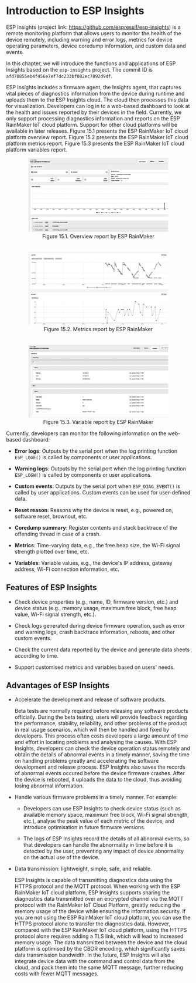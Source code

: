 # Introduction to ESP Insights

ESP Insights (project link: <https://github.com/espressif/esp-insights>)
is a remote monitoring platform that allows users to monitor the health
of the device remotely, including warning and error logs, metrics for
device operating parameters, device coredump information, and custom
data and events.

In this chapter, we will introduce the functions and applications of ESP
Insights based on the `esp-insights` project. The commit ID is
`afd70855eb4f456e7ef7dc233bf082ec7892d9df`.

ESP Insights includes a firmware agent, the Insights agent, that
captures vital pieces of diagnostics information from the device during
runtime and uploads them to the ESP Insights cloud. The cloud then
processes this data for visualization. Developers can log in to a
web-based dashboard to look at the health and issues reported by their
devices in the field. Currently, we only support processing diagnostics
information and reports on the ESP RainMaker IoT cloud platform. Support
for other cloud platforms will be available in later releases. Figure
15.1 presents the ESP RainMaker IoT cloud platform overview report.
Figure 15.2 presents the ESP RainMaker IoT cloud platform metrics
report. Figure 15.3 presents the ESP RainMaker IoT cloud platform
variables report.

<figure align="center">
    <img src="../Pics/D15Z/15-1.png" width="90%">
    <figcaption>Figure 15.1. Overview report by ESP RainMaker</figcaption>
    <br></br>
    <img src="../Pics/D15Z/15-2.png" width="90%">
    <figcaption>Figure 15.2. Metrics report by ESP RainMaker</figcaption>
    <br></br>
    <img src="../Pics/D15Z/15-3.png" width="90%">
    <figcaption>Figure 15.3. Variable report by ESP RainMaker</figcaption>
</figure>

Currently, developers can monitor the following information on the
web-based dashboard:

- **Error logs**: Outputs by the serial port when the log printing function `ESP_LOGE()` is called by components or user applications.

- **Warning logs**: Outputs by the serial port when the log printing function `ESP_LOGW()` is called by components or user applications.

- **Custom events**: Outputs by the serial port when `ESP_DIAG_EVENT()` is called by user applications. Custom events can be used for user-defined data.

- **Reset reason**: Reasons why the device is reset, e.g., powered on, software reset, brownout, etc.

- **Coredump summary**: Register contents and stack backtrace of the offending thread in case of a crash.

- **Metrics**: Time-varying data, e.g., the free heap size, the Wi-Fi signal strength plotted over time, etc.

- **Variables**: Variable values, e.g., the device's IP address, gateway address, Wi-Fi connection information, etc.

## Features of ESP Insights

- Check device properties (e.g., name, ID, firmware version, etc.) and device status (e.g., memory usage, maximum free block, free heap value, Wi-Fi signal strength, etc.).

- Check logs generated during device firmware operation, such as error and warning logs, crash backtrace information, reboots, and other custom events.

- Check the current data reported by the device and generate data sheets according to time.

- Support customised metrics and variables based on users' needs.

## Advantages of ESP Insights

-   Accelerate the development and release of software products.

    Beta tests are normally required before releasing any software
    products officially. During the beta testing, users will provide
    feedback regarding the performance, stability, reliability, and
    other problems of the product in real usage scenarios, which will
    then be handled and fixed by developers. This process often costs
    developers a large amount of time and effort in locating problems
    and analysing the causes. With ESP Insights, developers can check
    the device operation status remotely and obtain the details of
    abnormal events in a timely manner, saving the time on handling
    problems greatly and accelerating the software development and
    release process. ESP Insights also saves the records of abnormal
    events occured before the device firmware crashes. After the device
    is rebooted, it uploads the data to the cloud, thus avoiding losing
    abnormal information.

-   Handle various firmware problems in a timely manner. For example:

    -   Developers can use ESP Insights to check device status (such as
        available memory space, maximum free block, Wi-Fi signal
        strength, etc.), analyse the peak value of each metric of the
        device, and introduce optimisation in future firmware versions.

    -   The logs of ESP Insights record the details of all abnormal
        events, so that developers can handle the abnormality in time
        before it is detected by the user, preventing any impact of
        device abnormality on the actual use of the device.

-   Data transmission: lightweight, simple, safe, and reliable.

    ESP Insights is capable of transmitting diagnostics data using the
    HTTPS protocol and the MQTT protocol. When working with the ESP
    RainMaker IoT cloud platform, ESP Insights supports sharing the
    diagnostics data transmitted over an encrypted channel via the MQTT
    protocol with the RainMaker IoT Cloud Platform, greatly reducing the
    memory usage of the device while ensuring the information security.
    If you are not using the ESP RainMaker IoT cloud platform, you can
    use the HTTPS protocol alone to transfer the diagnostics data.
    However, compared with the ESP RainMaker IoT cloud platform, using
    the HTTPS protocol alone requires adding a TLS link, which will lead
    to increased memory usage. The data transmitted between the device
    and the cloud platform is optimised by the CBOR encoding, which
    significantly saves data transmission bandwidth. In the future, ESP
    Insights will also integrate device data with the command and
    control data from the cloud, and pack them into the same MQTT
    message, further reducing costs with fewer MQTT messages.
